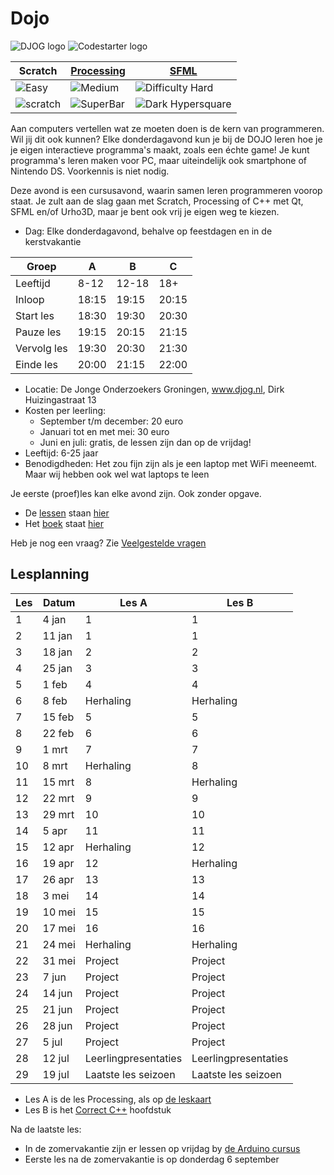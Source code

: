 # Dojo

![DJOG logo](DjogKleiner.png) ![Codestarter logo](CodestarterWebsite.png)

Scratch | [Processing](LessenProcessing/README.md) | [SFML](https://github.com/janderkkotlarski/Cplusplus-with-SFML-course)
--- | --- | ---
![Easy](https://raw.githubusercontent.com/richelbilderbeek/Dojo/master/Images/Easy.png) | ![Medium](https://raw.githubusercontent.com/richelbilderbeek/Dojo/master/Images/Medium.png) | ![Difficulty Hard](https://raw.githubusercontent.com/richelbilderbeek/Dojo/master/Images/Hard.png)|
![scratch](https://raw.githubusercontent.com/richelbilderbeek/Dojo/master/Images/Scratch.png) | ![SuperBar](https://raw.githubusercontent.com/richelbilderbeek/Dojo/master/Images/superBar.png)|![Dark Hypersquare](https://cloud.githubusercontent.com/assets/13890380/9529429/7f52a582-4cfa-11e5-9265-51b4eed9e597.png)

Aan computers vertellen wat ze moeten doen is de kern van programmeren. Wil jij dit ook kunnen? Elke donderdagavond kun je bij de DOJO leren hoe je je eigen interactieve programma's maakt, zoals een échte game! Je kunt programma's leren maken voor PC, maar uiteindelijk ook smartphone of Nintendo DS. Voorkennis is niet nodig.

Deze avond is een cursusavond, waarin samen leren programmeren voorop staat. 
Je zult aan de slag gaan met Scratch, Processing of C++ met Qt, SFML en/of Urho3D, 
maar je bent ook vrij je eigen weg te kiezen.


 * Dag: Elke donderdagavond, behalve op feestdagen en in de kerstvakantie

Groep | A | B | C
---|---|---|---
Leeftijd | 8-12 | 12-18 | 18+
Inloop | 18:15 | 19:15 | 20:15
Start les | 18:30 | 19:30 | 20:30
Pauze les | 19:15 | 20:15 | 21:15
Vervolg les | 19:30 | 20:30 | 21:30
Einde les | 20:00 | 21:15 | 22:00

 * Locatie: De Jonge Onderzoekers Groningen, www.djog.nl, Dirk Huizingastraat 13
 * Kosten per leerling:
   * September t/m december: 20 euro
   * Januari tot en met mei: 30 euro
   * Juni en juli: gratis, de lessen zijn dan op de vrijdag!
 * Leeftijd: 6-25 jaar
 * Benodigdheden: Het zou fijn zijn als je een laptop met WiFi meeneemt. Maar wij hebben ook wel wat laptops te leen

Je eerste (proef)les kan elke avond zijn. Ook zonder opgave.

 * De [lessen](LessenProcessing/README.md) staan [hier](LessenProcessing/README.md)
 * Het [boek](Boek/Boek.pdf) staat [hier](Boek/Boek.pdf)
 
Heb je nog een vraag? Zie [Veelgestelde vragen](FAQ.md)

## Lesplanning

Les|Datum|Les A|Les B
---|---|---|---
 1| 4 jan|1|1
 2|11 jan|1|1
 3|18 jan|2|2
 4|25 jan|3|3
 5| 1 feb|4|4
 6| 8 feb|Herhaling|Herhaling
 7|15 feb|5|5
 8|22 feb|6|6
 9| 1 mrt|7|7
10| 8 mrt|Herhaling|8
11|15 mrt|8|Herhaling
12|22 mrt|9|9
13|29 mrt|10|10
14| 5 apr|11|11
15|12 apr|Herhaling|12
16|19 apr|12|Herhaling
17|26 apr|13|13
18| 3 mei|14|14
19|10 mei|15|15
20|17 mei|16|16
21|24 mei|Herhaling|Herhaling
22|31 mei|Project|Project
23| 7 jun|Project|Project
24|14 jun|Project|Project
25|21 jun|Project|Project
26|28 jun|Project|Project
27| 5 jul|Project|Project
28|12 jul|Leerlingpresentaties|Leerlingpresentaties
29|19 jul|Laatste les seizoen|Laatste les seizoen

 * Les A is de les Processing, als op [de leskaart](https://github.com/richelbilderbeek/Dojo/blob/master/LessenProcessing/Leskaart/Leskaart1.pdf)
 * Les B is het [Correct C++](https://github.com/richelbilderbeek/correct_cpp) hoofdstuk

Na de laatste les:

 * In de zomervakantie zijn er lessen op vrijdag by [de Arduino cursus](https://github.com/richelbilderbeek/ArduinoCourse)
 * Eerste les na de zomervakantie is op donderdag 6 september
